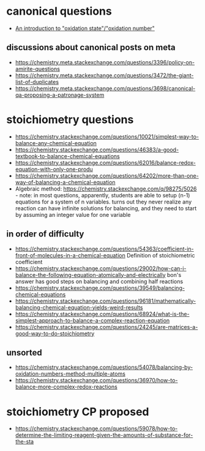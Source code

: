 # canonical questions

* [An introduction to "oxidation state"/"oxidation number"](https://chemistry.stackexchange.com/questions/69798/an-introduction-to-oxidation-state-oxidation-number/)

## discussions about canonical posts on meta

* https://chemistry.meta.stackexchange.com/questions/3396/policy-on-amirite-questions
* https://chemistry.meta.stackexchange.com/questions/3472/the-giant-list-of-duplicates
* https://chemistry.meta.stackexchange.com/questions/3698/canonical-qa-proposing-a-patronage-system

# stoichiometry questions

* https://chemistry.stackexchange.com/questions/10021/simplest-way-to-balance-any-chemical-equation
* https://chemistry.stackexchange.com/questions/46383/a-good-textbook-to-balance-chemical-equations
* https://chemistry.stackexchange.com/questions/62016/balance-redox-equation-with-only-one-produ
* https://chemistry.stackexchange.com/questions/64202/more-than-one-way-of-balancing-a-chemical-equation
* Algebraic method: https://chemistry.stackexchange.com/q/98275/5026 - note: in most questions, apparently, students are able to setup (n-1) equations for a system of n variables. turns out they never realize any reaction can have infinite solutions for balancing, and they need to start by assuming an integer value for one variable

## in order of difficulty

* https://chemistry.stackexchange.com/questions/54363/coefficient-in-front-of-molecules-in-a-chemical-equation Definition of stoichiometric coefficient
* https://chemistry.stackexchange.com/questions/29002/how-can-i-balance-the-following-equation-atomically-and-electrically bon's answer has good steps on balancing and combining half reactions
* https://chemistry.stackexchange.com/questions/39549/balancing-chemical-equations
* https://chemistry.stackexchange.com/questions/96181/mathematically-balancing-chemical-equation-yields-weird-results
* https://chemistry.stackexchange.com/questions/68924/what-is-the-simplest-approach-to-balance-a-complex-reaction-equation
* https://chemistry.stackexchange.com/questions/24245/are-matrices-a-good-way-to-do-stoichiometry

## unsorted

* https://chemistry.stackexchange.com/questions/54078/balancing-by-oxidation-numbers-method-multiple-atoms
* https://chemistry.stackexchange.com/questions/36970/how-to-balance-more-complex-redox-reactions

# stoichiometry CP proposed

* https://chemistry.stackexchange.com/questions/59078/how-to-determine-the-limiting-reagent-given-the-amounts-of-substance-for-the-sta
